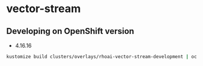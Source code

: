 # vector-stream

## Developing on OpenShift version
* 4.16.16

```sh
kustomize build clusters/overlays/rhoai-vector-stream-development | oc create -f -
```

